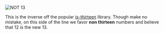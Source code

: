 ![NOT 13](http://i.imgur.com/kJujcci.png "NOT 13")


This is the inverse off the popular [is-thirteen](https://github.com/jezen/is-thirteen) library. Though make no mistake,
on this side of the line we favor __non thirteen__ numbers and believe that 12 is the new 13.
